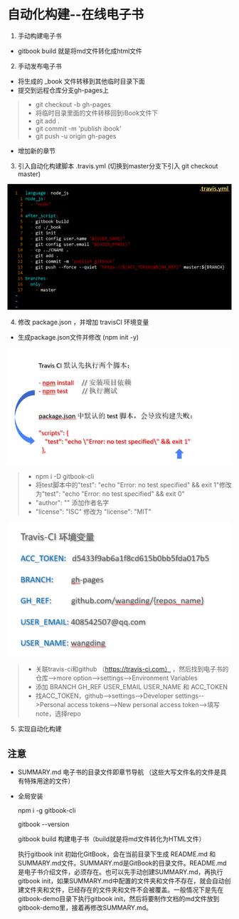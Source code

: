 # 自动化构建--在线电子书

1. 手动构建电子书
- gitbook build 就是将md文件转化成html文件

2. 手动发布电子书
- 将生成的 _book 文件转移到其他临时目录下面
- 提交到远程仓库分支gh-pages上
> - git checkout -b gh-pages
> - 将临时目录里面的文件转移回到iBook文件下
> - git add .
> - git commit -m 'publish ibook'
> - git push -u origin gh-pages
- 增加新的章节

3. 引入自动化构建脚本 .travis.yml (切换到master分支下引入 git checkout master)

![travis.yml](../image/travis.png)

4. 修改 package.json ，并增加 travisCI 环境变量
- 生成package.json文件并修改 (npm init -y)

![travis-ci](../image/travis-ci(2).png)

> - npm i -D gitbook-cli
> - 将test脚本中的"test": "echo \"Error: no test specified\" && exit 1"修改为"test": "echo \"Error: no test specified\" && exit 0"
> - "author": "" 添加作者名字
> - "license": "ISC" 修改为 "license": "MIT"

![travis-ci](../image/travis-ci(1).png)

> - 关联travis-ci和github （https://travis-ci.com） ，然后找到电子书的仓库-->more option-->settings-->Environment Variables
> - 添加 BRANCH GH_REF USER_EMAIL USER_NAME 和 ACC_TOKEN
> - 找ACC_TOKEN，github-->settings-->Developer settings-->Personal access tokens-->New personal access token-->填写note，选择repo

5. 实现自动化构建

## 注意
- SUMMARY.md 电子书的目录文件即章节导航  （这些大写文件名的文件是具有特殊用途的文件）
- 全局安装 

    npm i -g gitbook-cli
    
    gitbook --version

    gitbook build 构建电子书（build就是将md文件转化为HTML文件）

    执行gitbook init 初始化GitBook，会在当前目录下生成 README.md 和 SUMMARY.md文件。SUMMARY.md是GitBook的目录文件。README.md是电子书介绍文件，必须存在。也可以先手动创建SUMMARY.md，再执行gitbook init，如果SUMMARY.md中配置的文件夹和文件不存在，就会自动创建文件夹和文件，已经存在的文件夹和文件不会被覆盖。一般情况下是先在gitbook-demo目录下执行gitbook init，然后将要制作文档的md文件放到gitbook-demo里，接着再修改SUMMARY.md。